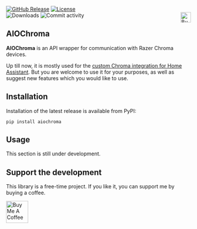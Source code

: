 [![GitHub Release](https://img.shields.io/github/release/Vaskivskyi/aiochroma.svg?style=for-the-badge&color=blue)](https://github.com/Vaskivskyi/aiochroma/releases) [![License](https://img.shields.io/github/license/Vaskivskyi/aiochroma.svg?style=for-the-badge&color=yellow)](LICENSE)<br/>
![Downloads](https://img.shields.io/pypi/dm/aiochroma?style=for-the-badge&color=blue) ![Commit activity](https://img.shields.io/github/commit-activity/m/vaskivskyi/aiochroma.svg?style=for-the-badge&color=yellow)<a href="https://www.buymeacoffee.com/vaskivskyi" target="_blank"><img src="https://cdn.buymeacoffee.com/buttons/v2/default-blue.png" alt="Buy Me A Coffee" style="height: 28px !important;" align="right" /></a>

## AIOChroma

**AIOChroma** is an API wrapper for communication with Razer Chroma devices.

Up till now, it is mostly used for the [custom Chroma integration for Home Assistant](https://github.com/Vaskivskyi/ha-chroma). But you are welcome to use it for your purposes, as well as suggest new features which you would like to use.

## Installation

Installation of the latest release is available from PyPI:

```
pip install aiochroma
```

## Usage

This section is still under development.

## Support the development

This library is a free-time project. If you like it, you can support me by buying a coffee.

<a href="https://www.buymeacoffee.com/vaskivskyi" target="_blank"><img src="https://cdn.buymeacoffee.com/buttons/v2/default-blue.png" alt="Buy Me A Coffee" style="height: 60px !important;"></a>
